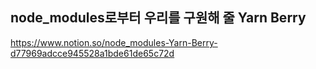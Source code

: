 ## node_modules로부터 우리를 구원해 줄 Yarn Berry

https://www.notion.so/node_modules-Yarn-Berry-d77969adcce945528a1bde61de65c72d

